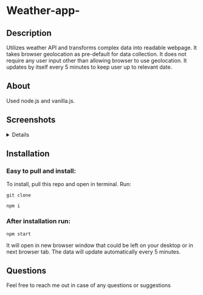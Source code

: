 # Weather-app-

## Description
Utilizes weather API and transforms complex data into readable webpage.
It takes browser geolocation as pre-default for data collection.
It does not require any user input other than allowing browser to use geolocation.
It updates by itself every 5 minutes to keep user up to relevant date.

## About 

Used node.js and vanilla.js. 



## Screenshots
<details>
Viewing on desktop

<img src="https://github.com/Hvitrevs/Weather-app-/assets/134542496/207f375a-860b-4be8-8f86-46b3694cd5f2" alt="alt text" width="900">

Viewing on tablet

<img src="https://github.com/Hvitrevs/Weather-app-/assets/134542496/915c3b19-2c68-4cff-8c58-0a6ada91777f" alt="alt text" width="400">

Viewing on smartphone

<img src="https://github.com/Hvitrevs/Weather-app-/assets/134542496/5311ed07-6f37-41f2-8485-e3f6564f8f6a" alt="alt text" width="200">


</details>


## Installation
### Easy to pull and install:

To install, pull this repo and open in terminal. Run:

```
git clone 

npm i

```
### After installation run:

```
npm start

```

It will open in new browser window that could be left on your desktop or in next browser tab. The data will update automatically every 5 minutes. 


## Questions

Feel free to reach me out in case of any questions or suggestions


